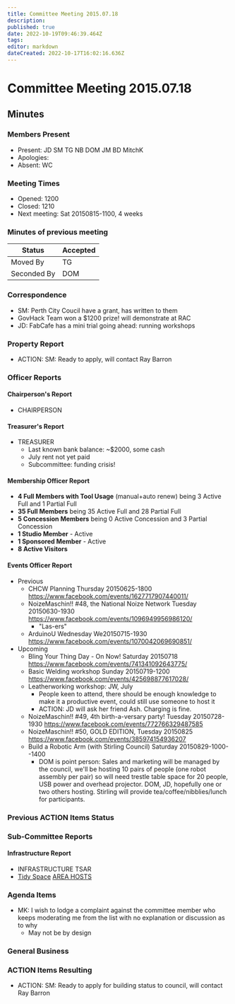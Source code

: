 ```yaml
---
title: Committee Meeting 2015.07.18
description: 
published: true
date: 2022-10-19T09:46:39.464Z
tags: 
editor: markdown
dateCreated: 2022-10-17T16:02:16.636Z
---
```


# Committee Meeting 2015.07.18

## Minutes

### Members Present

-   Present: JD SM TG NB DOM JM BD MitchK
-   Apologies:
-   Absent: WC

### Meeting Times

-   Opened: 1200
-   Closed: 1210
-   Next meeting: Sat 20150815-1100, 4 weeks

### Minutes of previous meeting

| Status      | Accepted |
|-------------|----------|
| Moved By    | TG       |
| Seconded By | DOM      |

### Correspondence

-   SM: Perth City Coucil have a grant, has written to them
-   GovHack Team won a \$1200 prize! will demonstrate at RAC
-   JD: FabCafe has a mini trial going ahead: running workshops

### Property Report

-   ACTION: SM: Ready to apply, will contact Ray Barron

### Officer Reports

#### Chairperson's Report

-   CHAIRPERSON

#### Treasurer's Report

-   TREASURER
    -   Last known bank balance: \~\$2000, some cash
    -   July rent not yet paid
    -   Subcommittee: funding crisis!

#### Membership Officer Report

-   **4 Full Members with Tool Usage** (manual+auto renew) being 3 Active Full and 1 Partial Full
-   **35 Full Members** being 35 Active Full and 28 Partial Full
-   **5 Concession Members** being 0 Active Concession and 3 Partial Concession
-   **1 Studio Member** - Active
-   **1 Sponsored Member** - Active
-   **8 Active Visitors**

#### Events Officer Report

-   Previous
    -   CHCW Planning Thursday 20150625-1800 <https://www.facebook.com/events/1627717907440011/>
    -   NoizeMaschin!! \#48, the National Noize Network Tuesday 20150630-1930 <https://www.facebook.com/events/1096949956986120/>
        -   "Las-ers"
    -   ArduinoU Wednesday We20150715-1930 <https://www.facebook.com/events/1070042069690851/>
-   Upcoming
    -   Bling Your Thing Day - On Now! Saturday 20150718 <https://www.facebook.com/events/741341092643775/>
    -   Basic Welding workshop Sunday 20150719-1200 <https://www.facebook.com/events/425698877617028/>
    -   Leatherworking workshop: JW, July
        -   People keen to attend, there should be enough knowledge to make it a productive event, could still use someone to host it
        -   ACTION: JD will ask her friend Ash. Charging is fine.
    -   NoizeMaschin!! \#49, 4th birth-a-versary party! Tuesday 20150728-1930 <https://www.facebook.com/events/772766329487585>
    -   NoizeMaschin!! \#50, GOLD EDITION, Tuesday 20150825 <https://www.facebook.com/events/385974154936207>
    -   Build a Robotic Arm (with Stirling Council) Saturday 20150829-1000--1400
        -   DOM is point person: Sales and marketing will be managed by the council, we'll be hosting 10 pairs of people (one robot assembly per pair) so will need trestle table space for 20 people, USB power and overhead projector. DOM, JD, hopefully one or two others hosting. Stirling will provide tea/coffee/nibblies/lunch for participants.

### Previous ACTION Items Status

### Sub-Committee Reports

#### Infrastructure Report

-   INFRASTRUCTURE TSAR
-   [Tidy Space](/tidyspace/) [AREA HOSTS](/areahosts/)

### Agenda Items

-   MK: I wish to lodge a complaint against the committee member who keeps moderating me from the list with no explanation or discussion as to why
    -   May not be by design

### General Business

### ACTION Items Resulting

-   ACTION: SM: Ready to apply for building status to council, will contact Ray Barron
